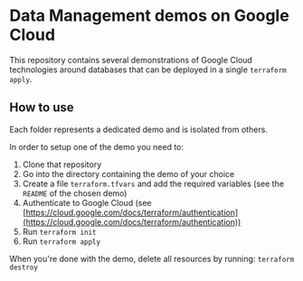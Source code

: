 # Data Management demos on Google Cloud

This repository contains several demonstrations of Google Cloud technologies around databases that can be deployed in a single `terraform apply`.

## How to use

Each folder represents a dedicated demo and is isolated from others.

In order to setup one of the demo you need to:

1. Clone that repository
2. Go into the directory containing the demo of your choice 
3. Create a file `terraform.tfvars` and add the required variables (see the `README` of the chosen demo)
4. Authenticate to Google Cloud (see [https://cloud.google.com/docs/terraform/authentication](https://cloud.google.com/docs/terraform/authentication))
5. Run `terraform init`
6. Run `terraform apply`

When you're done with the demo, delete all resources by running: `terraform destroy`